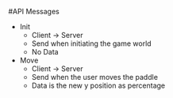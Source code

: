 #API Messages

- Init
  - Client -> Server
  - Send when initiating the game world
  - No Data
- Move
  - Client -> Server
  - Send when the user moves the paddle
  - Data is the new y position as percentage
